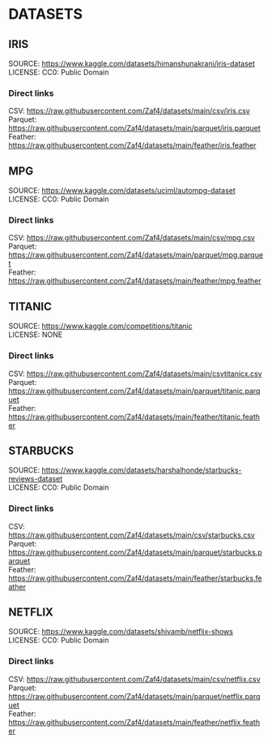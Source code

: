 # DATASETS

## IRIS

SOURCE: https://www.kaggle.com/datasets/himanshunakrani/iris-dataset   
LICENSE: CC0: Public Domain

### Direct links

CSV: https://raw.githubusercontent.com/Zaf4/datasets/main/csv/iris.csv   
Parquet: https://raw.githubusercontent.com/Zaf4/datasets/main/parquet/iris.parquet   
Feather: https://raw.githubusercontent.com/Zaf4/datasets/main/feather/iris.feather   

## MPG

SOURCE: https://www.kaggle.com/datasets/uciml/autompg-dataset   
LICENSE: CC0: Public Domain

### Direct links

CSV: https://raw.githubusercontent.com/Zaf4/datasets/main/csv/mpg.csv   
Parquet: https://raw.githubusercontent.com/Zaf4/datasets/main/parquet/mpg.parquet   
Feather: https://raw.githubusercontent.com/Zaf4/datasets/main/feather/mpg.feather   

## TITANIC

SOURCE: https://www.kaggle.com/competitions/titanic    
LICENSE: NONE

### Direct links

CSV: https://raw.githubusercontent.com/Zaf4/datasets/main/csvtitanicx.csv   
Parquet: https://raw.githubusercontent.com/Zaf4/datasets/main/parquet/titanic.parquet   
Feather: https://raw.githubusercontent.com/Zaf4/datasets/main/feather/titanic.feather   

## STARBUCKS

SOURCE: https://www.kaggle.com/datasets/harshalhonde/starbucks-reviews-dataset   
LICENSE: CC0: Public Domain

### Direct links

CSV: https://raw.githubusercontent.com/Zaf4/datasets/main/csv/starbucks.csv   
Parquet: https://raw.githubusercontent.com/Zaf4/datasets/main/parquet/starbucks.parquet   
Feather: https://raw.githubusercontent.com/Zaf4/datasets/main/feather/starbucks.feather   

## NETFLIX

SOURCE: https://www.kaggle.com/datasets/shivamb/netflix-shows   
LICENSE: CC0: Public Domain

### Direct links

CSV: https://raw.githubusercontent.com/Zaf4/datasets/main/csv/netflix.csv   
Parquet: https://raw.githubusercontent.com/Zaf4/datasets/main/parquet/netflix.parquet   
Feather: https://raw.githubusercontent.com/Zaf4/datasets/main/feather/netflix.feather   
